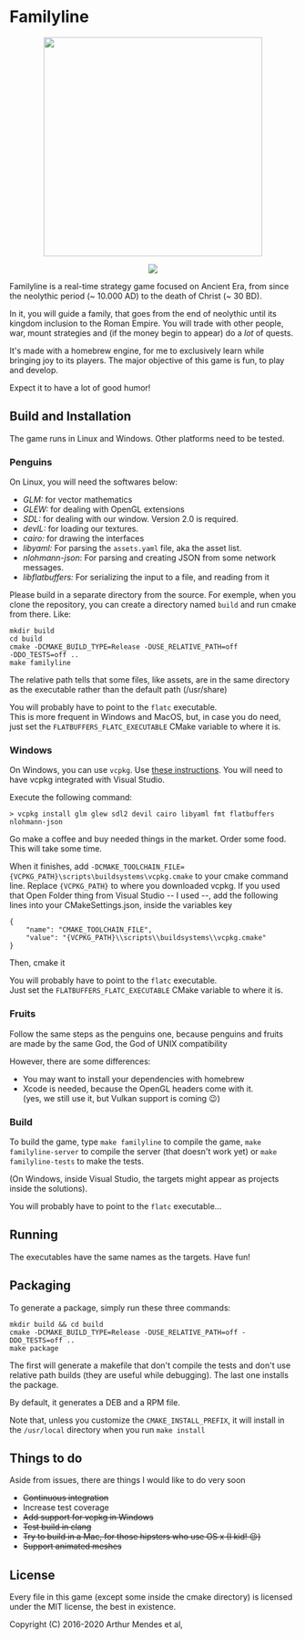 # Familyline

<p align="center">
	<img src="icons/familyline-logo.png" height="384px" width="384px" />
</p>

<p align="center">
<a href="https://travis-ci.org/arthurmco/familyline" title="travis badge">
  <img src="https://api.travis-ci.org/arthurmco/familyline.svg?branch=master" />
</a>
</p>

Familyline is a real-time strategy game focused on Ancient Era, from since the
neolythic period (~ 10.000 AD) to the death of Christ (~ 30 BD).

In it, you will guide a family, that goes from the end of neolythic until its kingdom
inclusion to the Roman Empire. You will trade with other people, war, mount strategies
and (if the money begin to appear) do a *lot* of quests.

It's made with a homebrew engine, for me to exclusively learn while
bringing joy to its players. The major objective of this game is
fun, to play and develop. 

Expect it to have a lot of good humor!

## Build and Installation

The game runs in Linux and Windows. Other platforms need to be tested.

### Penguins

On Linux, you will need the softwares below:

 - *GLM:* for vector mathematics
 - *GLEW:* for dealing with OpenGL extensions
 - *SDL:* for dealing with our window. Version 2.0 is required.
 - *devIL:* for loading our textures.
 - *cairo:* for drawing the interfaces
 - *libyaml:* For parsing the `assets.yaml` file, aka the asset list.
 - *nlohmann-json*: For parsing and creating JSON from some network messages.
 - *libflatbuffers:* For serializing the input to a file, and reading
   from it

Please build in a separate directory from the source. For exemple,
when you clone the repository, you can create a directory named
`build` and run cmake from there. Like:

```
mkdir build
cd build
cmake -DCMAKE_BUILD_TYPE=Release -DUSE_RELATIVE_PATH=off
-DDO_TESTS=off ..
make familyline
```

The relative path tells that some files, like assets, are in the same
directory as the executable rather than the default path (/usr/share)

You will probably have to point to the `flatc` executable.  
This is more frequent in Windows and MacOS, but, in case you do need,
just set the `FLATBUFFERS_FLATC_EXECUTABLE` CMake variable to where it
is.

### Windows

On Windows, you can use `vcpkg`. Use [these
instructions](https://docs.microsoft.com/cpp/vcpkg?view=vs-2017).
You will need to have vcpkg integrated with Visual Studio.

Execute the following command:

`> vcpkg install glm glew sdl2 devil cairo libyaml fmt flatbuffers nlohmann-json`

Go make a coffee and buy needed things in the market. Order some
food. This will take some time.

When it finishes, add
`-DCMAKE_TOOLCHAIN_FILE={VCPKG_PATH}\scripts\buildsystems\vcpkg.cmake`
to your cmake command line. Replace `{VCPKG_PATH}` to where you
downloaded vcpkg.
If you used that Open Folder thing from Visual Studio -- I used --,
add the following lines into your CMakeSettings.json, inside the
variables key

```json5
{
    "name": "CMAKE_TOOLCHAIN_FILE",
    "value": "{VCPKG_PATH}\\scripts\\buildsystems\\vcpkg.cmake"
}
```

Then, cmake it

You will probably have to point to the `flatc` executable.  
Just set the `FLATBUFFERS_FLATC_EXECUTABLE` CMake variable to where it is.

### Fruits

Follow the same steps as the penguins one, because penguins and fruits are made
by the same God, the God of UNIX compatibility

However, there are some differences:

 - You may want to install your dependencies with homebrew
 - Xcode is needed, because the OpenGL headers come with it.  
   (yes, we still use it, but Vulkan support is coming :wink:)

### Build

To build the game, type `make familyline` to compile the game, `make
familyline-server` to compile the server (that doesn't work yet) or
`make familyline-tests` to make the tests.

(On Windows, inside Visual Studio, the targets might appear as projects
inside the solutions).

You will probably have to point to the `flatc` executable...

## Running

The executables have the same names as the targets. Have fun!

## Packaging

To generate a package, simply run these three commands:

```
mkdir build && cd build
cmake -DCMAKE_BUILD_TYPE=Release -DUSE_RELATIVE_PATH=off -DDO_TESTS=off ..
make package
```

The first will generate a makefile that don't compile the tests and don't use
relative path builds (they are useful while debugging). The last one installs
the package.

By default, it generates a DEB and a RPM file.

Note that, unless you customize the `CMAKE_INSTALL_PREFIX`, it will
install in the `/usr/local` directory when you run `make install`

## Things to do

Aside from issues, there are things I would like to do very soon

 - ~~Continuous integration~~
 - Increase test coverage
 - ~~Add support for vcpkg in Windows~~
 - ~~Test build in clang~~
 - ~~Try to build in a Mac, for those hipsters who use OS x (I kid!
   :wink:)~~
 - ~~Support animated meshes~~
 
## License

Every file in this game (except some inside the cmake directory) is
licensed under the MIT license, the best in existence.

Copyright (C) 2016-2020 Arthur Mendes et al,
